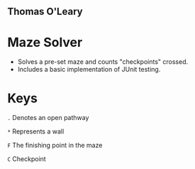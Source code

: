 ## Thomas O'Leary
# Maze Solver
* Solves a pre-set maze and counts "checkpoints" crossed.
* Includes a basic implementation of JUnit testing.

# Keys
`.` Denotes an open pathway

`*` Represents a wall

`F` The finishing point in the maze

`C` Checkpoint

